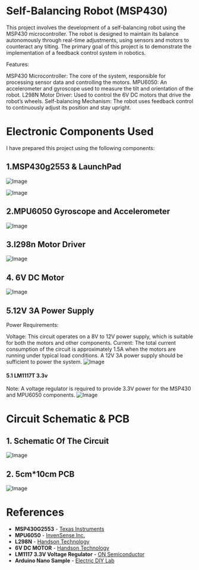 # Self-Balancing Robot (MSP430)
This project involves the development of a self-balancing robot using the MSP430 microcontroller. The robot is designed to maintain its balance autonomously through real-time adjustments, using sensors and motors to counteract any tilting. The primary goal of this project is to demonstrate the implementation of a feedback control system in robotics.


Features:

MSP430 Microcontroller: The core of the system, responsible for processing sensor data and controlling the motors.
MPU6050: An accelerometer and gyroscope used to measure the tilt and orientation of the robot.
L298N Motor Driver: Used to control the 6V DC motors that drive the robot’s wheels.
Self-balancing Mechanism: The robot uses feedback control to continuously adjust its position and stay upright.

# Electronic Components Used
I have prepared this project using the following components:
## 1.MSP430g2553 & LaunchPad

![Image](https://github.com/user-attachments/assets/34c795f6-d147-4867-8d31-e16f89440f1c)
  
![Image](https://github.com/user-attachments/assets/9a668750-a3ad-434f-a144-23f47e390419)
## 2.MPU6050 Gyroscope and Accelerometer

![Image](https://github.com/user-attachments/assets/874ac7aa-da2f-4784-97af-85e7290072e5)
## 3.l298n Motor Driver
![Image](https://github.com/user-attachments/assets/fec6dea8-bcea-4b7f-9fd2-c237f065792e)

## 4. 6V DC Motor
![Image](https://github.com/user-attachments/assets/d2b2ca54-b438-43c2-bad0-90abf0d0f688)

## 5.12V 3A Power Supply
Power Requirements:

Voltage: This circuit operates on a 8V to 12V power supply, which is suitable for both the motors and other components.
Current: The total current consumption of the circuit is approximately 1.5A when the motors are running under typical load conditions. A 12V 3A power supply should be sufficient to power the system.
![Image](https://github.com/user-attachments/assets/5a52fdaa-d75e-4e64-88b0-32a995209d01)

#### 5.1 LM1117T 3.3v
Note: A voltage regulator is required to provide 3.3V power for the MSP430 and MPU6050 components.
![Image](https://github.com/user-attachments/assets/6132cf95-9b24-466d-86e7-7416327ae114)
# Circuit Schematic & PCB
## 1. Schematic Of The Circuit
![Image](https://github.com/user-attachments/assets/d784af85-73a3-45fe-a86a-202b21c05503)
## 2. 5cm*10cm PCB
![Image](https://github.com/user-attachments/assets/8a9c8163-5e15-479b-912e-0d2a9a07e4e1)

# References
- **MSP430G2553** - [Texas Instruments](https://www.ti.com/product/MSP430G2553)
- **MPU6050** - [InvenSense Inc.](https://cdn.sparkfun.com/datasheets/Sensors/Accelerometers/RM-MPU-6000A.pdf)
- **L298N** - [Handson Technology](https://www.handsontec.com/dataspecs/L298N%20Motor%20Driver.pdf)
- **6V DC MOTOR** - [Handson Technology](https://handsontec.com/index.php/product/36v-mini-dc-gear-motor/)
- **LM1117 3.3V Voltage Regulator** - [ON Semiconductor](https://www.onsemi.com/products/power-management/linear-regulators-ldo/lm1117)
- **Arduino Nano Sample** - [Electric DIY Lab](https://electricdiylab.com/diy-self-balancing-robot/) 